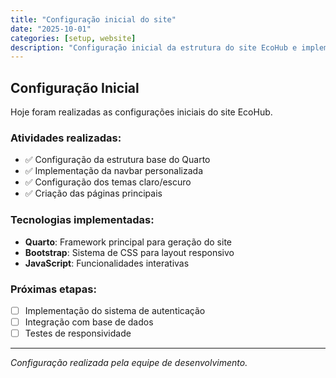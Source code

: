 ```yaml
---
title: "Configuração inicial do site"
date: "2025-10-01"
categories: [setup, website]
description: "Configuração inicial da estrutura do site EcoHub e implementação do sistema de navegação."
---
```


## Configuração Inicial

Hoje foram realizadas as configurações iniciais do site EcoHub.

### Atividades realizadas:
- ✅ Configuração da estrutura base do Quarto
- ✅ Implementação da navbar personalizada
- ✅ Configuração dos temas claro/escuro
- ✅ Criação das páginas principais

### Tecnologias implementadas:
- **Quarto**: Framework principal para geração do site
- **Bootstrap**: Sistema de CSS para layout responsivo
- **JavaScript**: Funcionalidades interativas

### Próximas etapas:
- [ ] Implementação do sistema de autenticação
- [ ] Integração com base de dados
- [ ] Testes de responsividade

---
*Configuração realizada pela equipe de desenvolvimento.*